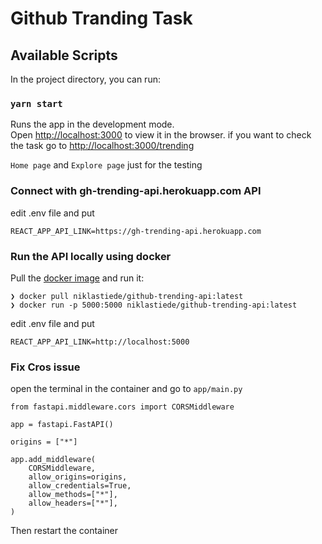# Github Tranding Task

## Available Scripts

In the project directory, you can run:

### `yarn start`

Runs the app in the development mode.\
Open [http://localhost:3000](http://localhost:3000) to view it in the browser. if you want to check the task go to
[http://localhost:3000/trending](http://localhost:3000/trending)

`Home page` and `Explore page` just for the testing

### Connect with gh-trending-api.herokuapp.com API

edit .env file and put

`REACT_APP_API_LINK=https://gh-trending-api.herokuapp.com`

### Run the API locally using docker

Pull the [docker image](https://hub.docker.com/r/niklastiede/github-trending-api) and run it:

```
❯ docker pull niklastiede/github-trending-api:latest
❯ docker run -p 5000:5000 niklastiede/github-trending-api:latest
```

edit .env file and put

`REACT_APP_API_LINK=http://localhost:5000`

### Fix Cros issue

open the terminal in the container and go to `app/main.py`

```
from fastapi.middleware.cors import CORSMiddleware

app = fastapi.FastAPI()

origins = ["*"]

app.add_middleware(
    CORSMiddleware,
    allow_origins=origins,
    allow_credentials=True,
    allow_methods=["*"],
    allow_headers=["*"],
)
```

Then restart the container

